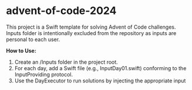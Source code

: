 # advent-of-code-2024

This project is a Swift template for solving Advent of Code challenges.
Inputs folder is intentionally excluded from the repository as inputs are personal to each user.

**How to Use:**
1. Create an /Inputs folder in the project root.
2. For each day, add a Swift file (e.g., InputDay01.swift) conforming to the InputProviding protocol.
3. Use the DayExecutor to run solutions by injecting the appropriate input
